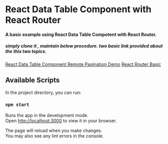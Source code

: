 # React Data Table Component with React Router
#### A basic example using React Data Table Compotent with React Router.
##### simply clone it , maintain below procedure. two basic link provided about the this two topics.
[React Data Table Component Remote Pagination Demo](https://jbetancur.github.io/react-data-table-component/?path=/story/pagination-remote--remote)
[React Router Basic](https://www.w3schools.com/react/react_router.asp)

## Available Scripts

In the project directory, you can run:

### `npm start`

Runs the app in the development mode.\
Open [http://localhost:3000](http://localhost:3000) to view it in your browser.

The page will reload when you make changes.\
You may also see any lint errors in the console.